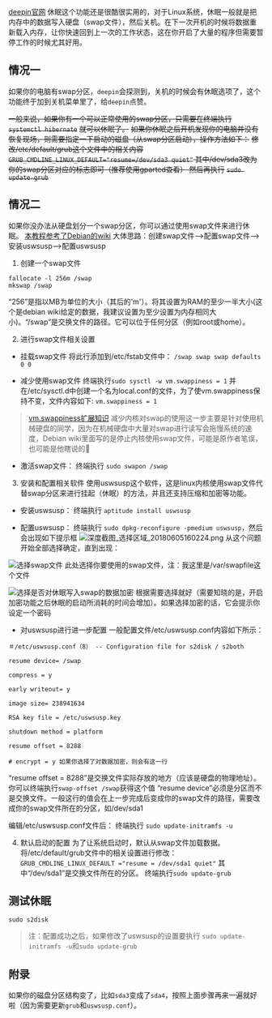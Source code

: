 [deepin官网](https://www.deepin.org)
休眠这个功能还是很酷很实用的，对于Linux系统，休眠一般就是把内存中的数据写入硬盘（swap文件），然后关机。在下一次开机的时候将数据重新载入内存，让你快速回到上一次的工作状态，这在你开启了大量的程序但需要暂停工作的时候尤其好用。

## 情况一

如果你的电脑有swap分区，`deepin`会探测到，关机的时候会有休眠选项了，这个功能终于加到关机菜单里了，给`deepin`点赞。

~~一般来说，如果你有一个可以正常使用的swap分区，只需要在终端执行~~
~~```systemctl hibernate```~~
~~就可以休眠了。~~
~~如果你休眠之后开机发现你的电脑并没有恢复现场，则需要指定一下启动的磁盘（从swap分区启动），操作方法如下：~~
~~修改/etc/default/grub这个文件中的相关内容~~
~~```GRUB_CMDLINE_LINUX_DEFAULT="resume=/dev/sda3 quiet"```
其中/dev/sda3改为你的swap分区对应的标志即可（推荐使用gparted查看）
然后再执行~~
~~```sudo update-grub```~~
## 情况二

如果你没办法从硬盘划分一个swap分区，你可以通过使用swap文件来进行休眠。
[本教程参考了Debian的wiki](https://wiki.debian.org/Hibernation/Hibernate_Without_Swap_Partition)
大体思路：创建swap文件-->配置swap文件-->安装uswsusp-->配置uswsusp
1. 创建一个swap文件
```
fallocate -l 256m /swap
mkswap /swap
```
“256”是指以MB为单位的大小（其后的'm'）。将其设置为RAM的至少一半大小(这个是debian wiki给定的数据，我建议设置为至少设置为内存相同大小)。“/swap”是交换文件的路径。它可以位于任何分区（例如root或home）。

2. 进行swap文件相关设置
- 挂载swap文件
将此行添加到/etc/fstab文件中：
```/swap swap swap defaults 0 0``` 

- 减少使用swap文件
终端执行```sudo sysctl -w vm.swappiness = 1``` 
并在/etc/sysctl.d中创建一个名为local.conf的文件，为了使vm.swappiness保持不变，文件内容如下:
```vm.swappiness = 1```
> [vm.swappiness扩展知识](http://blog.sina.com.cn/s/blog_13cc013b50102wskd.html)
减少内核对swap的使用这一步主要是针对使用机械硬盘的同学，因为在机械硬盘中大量对swap进行读写会拖慢系统的速度，Debian wiki里面写的是停止内核使用swap文件，可能是原作者笔误，也可能是他瞎说的🤗

- 激活swap文件：
终端执行 ```sudo swapon /swap```

3. 安装和配置相关软件
使用uswsusp这个软件，这是linux内核使用swap文件代替swap分区来进行挂起（休眠）的方法，并且还支持压缩和加密等功能。

- 安装uswsusp：
终端执行 ```aptitude install uswsusp```

- 配置uswsusp：
终端执行 ```sudo dpkg-reconfigure -pmedium uswsusp```，然后会出现如下提示框
![深度截图_选择区域_20180605160224.png](https://upload-images.jianshu.io/upload_images/6434906-f8a2c6817f602996.png?imageMogr2/auto-orient/strip%7CimageView2/2/w/1240)
从这个问题开始全部选择确定，直到出现：

![选择swap文件](https://upload-images.jianshu.io/upload_images/6434906-56736ba5323f58ad.png?imageMogr2/auto-orient/strip%7CimageView2/2/w/1240)
此处选择你要使用的swap文件，注：我这里是/var/swapfile这个文件

![选择是否对休眠写入swap的数据加密](https://upload-images.jianshu.io/upload_images/6434906-e5389c6168ee53db.png?imageMogr2/auto-orient/strip%7CimageView2/2/w/1240)
根据需要选择就好（需要知晓的是，开启加密功能之后休眠的启动所消耗的时间会增加）。如果选择加密的话，它会提示你设定一个密码

- 对uswsusp进行进一步配置
一般配置文件/etc/uswsusp.conf内容如下所示：
```
＃/etc/uswsusp.conf（8） -- Configuration file for s2disk / s2both

resume device= /swap   

compress = y

early writeout= y

image size= 238941634

RSA key file = /etc/uswsusp.key

shutdown method = platform

resume offset = 8288

# encrypt = y 如果你选择了对数据加密，则会有这一行
```
“resume offset = 8288”是交换文件实际存放的地方（应该是硬盘的物理地址）。你可以终端执行```swap-offset /swap```获得这个值
“resume device”必须是分区而不是交换文件。一般这行的值会在上一步完成后变成你的swap文件的路径，需要改成你的swap文件所在的分区，如/dev/sda1

编辑/etc/uswsusp.conf文件后：
终端执行 ```sudo update-initramfs -u```

4. 默认启动的配置
为了让系统启动时，默认从swap文件加载数据。将/etc/default/grub文件中的相关设置进行修改：
```GRUB_CMDLINE_LINUX_DEFAULT ="resume = /dev/sda1 quiet"```
其中“/dev/sda1”是交换文件所在的分区。
终端执行```sudo update-grub```

## 测试休眠

```sudo s2disk ```
> 注：配置成功之后，如果修改了uswsusp的设置要执行 ```sudo update-initramfs -u```和```sudo update-grub```

## 附录

如果你的磁盘分区结构变了，比如`sda3`变成了`sda4`，按照上面步骤再来一遍就好啦（因为需要更新`grub`和`uswsusp.conf`）。
